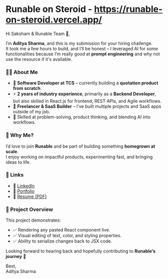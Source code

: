 # Runable on Steroid  - https://runable-on-steroid.vercel.app/

Hi Saksham & Runable Team 👋,  

I’m **Aditya Sharma**, and this is my submission for your hiring challenge.  
It took me a few hours to build, and I’ll be honest – I leveraged AI for some functionalities because I’m really good at **prompt engineering** and why not use the resource if it's available.  

### 👨‍💻 About Me
- 💼 **Software Developer at TCS** – currently building a **quotation product from scratch**.  
- ⚡ **2 years of industry experience**, primarily as a **Backend Developer**, but also skilled in React.js for frontend, REST APIs, and Agile workflows.  
- 🌱 **Freelancer & SaaS Builder** – I’ve built multiple projects and SaaS apps outside of my job.  
- 🧠 Skilled at problem-solving, product thinking, and blending AI into workflows.  

### 🌟 Why Me?
I’d love to join **Runable** and be part of building something **homegrown at scale**.  
I enjoy working on impactful products, experimenting fast, and bringing ideas to life.  

### 🔗 Links
- 🔹 [LinkedIn](https://linkedin.com/in/adityasharma14)  
- 🔹 [Portfolio](https://adisharma.dev)  
- 🔹 [Resume (PDF)](/src/resumemain.pdf)

### 📂 Project Overview
This project demonstrates:  
- ✅ Rendering any pasted React component live.  
- ✅ Visual editing of text, color, and styling properties.  
- ✅ Ability to serialize changes back to JSX code. 

Looking forward to hearing back and hopefully contributing to **Runable’s journey** 🚀  

Best,  
Aditya Sharma 
